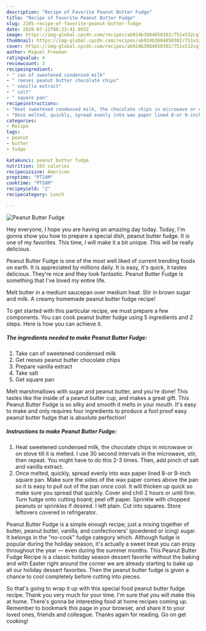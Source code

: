 ```yaml
---
description: "Recipe of Favorite Peanut Butter Fudge"
title: "Recipe of Favorite Peanut Butter Fudge"
slug: 2105-recipe-of-favorite-peanut-butter-fudge
date: 2020-07-12T08:23:42.893Z
image: https://img-global.cpcdn.com/recipes/ab924b3084850302/751x532cq70/peanut-butter-fudge-recipe-main-photo.jpg
thumbnail: https://img-global.cpcdn.com/recipes/ab924b3084850302/751x532cq70/peanut-butter-fudge-recipe-main-photo.jpg
cover: https://img-global.cpcdn.com/recipes/ab924b3084850302/751x532cq70/peanut-butter-fudge-recipe-main-photo.jpg
author: Miguel Freeman
ratingvalue: 4
reviewcount: 3
recipeingredient:
- " can of sweetened condensed milk"
- " reeses peanut butter chocolate chips"
- " vanilla extract"
- " salt"
- " square pan"
recipeinstructions:
- "Heat sweetened condensed milk, the chocolate chips in microwave or on stove till it is melted. I use 30 second intervals in the microwave, stir, then repeat. You might have to do this 2-3 times. Then, add pinch of salt and vanilla extract."
- "Once melted, quickly, spread evenly into wax paper lined 8-or 9-inch square pan. Make sure the sides of the wax paper comes above the pan so it is easy to pull out of the pan once cool. It will thicken up quick so make sure you spread that quickly. Cover and chill 2 hours or until firm. Turn fudge onto cutting board; peel off paper. Sprinkle with chopped peanuts or sprinkles if desired. I left plain. Cut into squares. Store leftovers covered in refrigerator."
categories:
- Recipe
tags:
- peanut
- butter
- fudge

katakunci: peanut butter fudge 
nutrition: 193 calories
recipecuisine: American
preptime: "PT24M"
cooktime: "PT58M"
recipeyield: "2"
recipecategory: Lunch

---
```



![Peanut Butter Fudge](https://img-global.cpcdn.com/recipes/ab924b3084850302/751x532cq70/peanut-butter-fudge-recipe-main-photo.jpg)

Hey everyone, I hope you are having an amazing day today. Today, I'm gonna show you how to prepare a special dish, peanut butter fudge. It is one of my favorites. This time, I will make it a bit unique. This will be really delicious.

Peanut Butter Fudge is one of the most well liked of current trending foods on earth. It is appreciated by millions daily. It is easy, it's quick, it tastes delicious. They're nice and they look fantastic. Peanut Butter Fudge is something that I've loved my entire life.

Melt butter in a medium saucepan over medium heat. Stir in brown sugar and milk. A creamy homemade peanut butter fudge recipe!


To get started with this particular recipe, we must prepare a few components. You can cook peanut butter fudge using 5 ingredients and 2 steps. Here is how you can achieve it.

<!--inarticleads1-->

##### The ingredients needed to make Peanut Butter Fudge:

1. Take  can of sweetened condensed milk
1. Get  reeses peanut butter chocolate chips
1. Prepare  vanilla extract
1. Take  salt
1. Get  square pan


Melt marshmallows with sugar and peanut butter, and you&#39;re done! This tastes like the inside of a peanut butter cup, and makes a great gift. This Peanut Butter Fudge is so silky and smooth it melts in your mouth. It&#39;s easy to make and only requires four ingredients to produce a fool proof easy peanut butter fudge that is absolute perfection! 

<!--inarticleads2-->

##### Instructions to make Peanut Butter Fudge:

1. Heat sweetened condensed milk, the chocolate chips in microwave or on stove till it is melted. I use 30 second intervals in the microwave, stir, then repeat. You might have to do this 2-3 times. Then, add pinch of salt and vanilla extract.
1. Once melted, quickly, spread evenly into wax paper lined 8-or 9-inch square pan. Make sure the sides of the wax paper comes above the pan so it is easy to pull out of the pan once cool. It will thicken up quick so make sure you spread that quickly. Cover and chill 2 hours or until firm. Turn fudge onto cutting board; peel off paper. Sprinkle with chopped peanuts or sprinkles if desired. I left plain. Cut into squares. Store leftovers covered in refrigerator.


Peanut Butter Fudge is a simple enough recipe; just a mixing together of butter, peanut butter, vanilla, and confectioners&#39; (powdered or icing) sugar. It belongs in the &#34;no-cook&#34; fudge category which. Although fudge is popular during the holiday season, it&#39;s actually a sweet treat you can enjoy throughout the year — even during the summer months. This Peanut Butter Fudge Recipe is a classic holiday season dessert favorite without the baking and with Easter right around the corner we are already starting to bake up all our holiday dessert favorites. Then the peanut butter fudge is given a chance to cool completely before cutting into pieces. 

So that's going to wrap it up with this special food peanut butter fudge recipe. Thank you very much for your time. I'm sure that you will make this at home. There's gonna be interesting food at home recipes coming up. Remember to bookmark this page in your browser, and share it to your loved ones, friends and colleague. Thanks again for reading. Go on get cooking!
